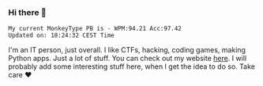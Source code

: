 ### Hi there 👋
<!-- PB START -->
```
My current MonkeyType PB is - WPM:94.21 Acc:97.42
Updated on: 18:24:32 CEST Time
```
<!-- PB END -->
I'm an IT person, just overall. I like CTFs, hacking, coding games, making Python apps. Just a lot of stuff.
You can check out my website [here](https://skill3472.github.io/).
I will probably add some interesting stuff here, when I get the idea to do so. Take care ❤️
